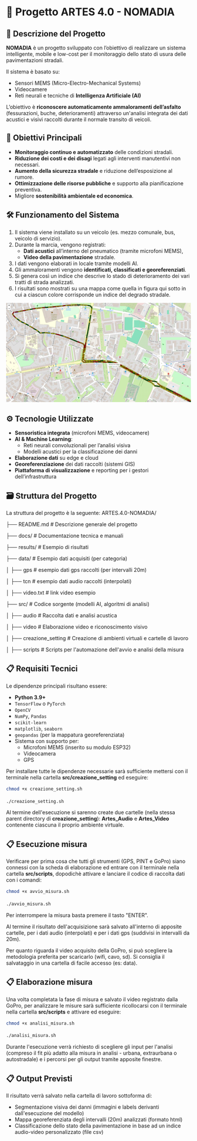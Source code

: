 # 📍 Progetto ARTES 4.0 - NOMADIA

## 🧠 Descrizione del Progetto

**NOMADIA** è un progetto sviluppato con l’obiettivo di realizzare un sistema intelligente, mobile e low-cost per il monitoraggio dello stato di usura delle pavimentazioni stradali.

Il sistema è basato su:
- Sensori MEMS (Micro-Electro-Mechanical Systems)
- Videocamere
- Reti neurali e tecniche di **Intelligenza Artificiale (AI)**

L’obiettivo è **riconoscere automaticamente ammaloramenti dell’asfalto** (fessurazioni, buche, deterioramenti) attraverso un'analisi integrata dei dati acustici e visivi raccolti durante il normale transito di veicoli.

## 🎯 Obiettivi Principali

- **Monitoraggio continuo e automatizzato** delle condizioni stradali.
- **Riduzione dei costi e dei disagi** legati agli interventi manutentivi non necessari.
- **Aumento della sicurezza stradale** e riduzione dell’esposizione al rumore.
- **Ottimizzazione delle risorse pubbliche** e supporto alla pianificazione preventiva.
- Migliore **sostenibilità ambientale ed economica**.

## 🛠️ Funzionamento del Sistema

1. Il sistema viene installato su un veicolo (es. mezzo comunale, bus, veicolo di servizio).
2. Durante la marcia, vengono registrati:
   - **Dati acustici** all’interno del pneumatico (tramite microfoni MEMS),
   - **Video della pavimentazione** stradale.
3. I dati vengono elaborati in locale tramite modelli AI.
4. Gli ammaloramenti vengono **identificati, classificati e georeferenziati**.
5. Si genera così un indice che descrive lo stado di deterioramento dei vari tratti di strada analizzati.
6. I risultati sono mostrati su una mappa come quella in figura qui sotto in cui a ciascun colore corrisponde un indice del degrado stradale.
<img src="results/output_map.png" alt="Logo" /> 


## ⚙️ Tecnologie Utilizzate

- **Sensoristica integrata** (microfoni MEMS, videocamere)
- **AI & Machine Learning**:
  - Reti neurali convoluzionali per l’analisi visiva
  - Modelli acustici per la classificazione dei danni
- **Elaborazione dati** su edge e cloud
- **Georeferenziazione** dei dati raccolti (sistemi GIS)
- **Piattaforma di visualizzazione** e reporting per i gestori dell’infrastruttura

## 🗃️ Struttura del Progetto

La struttura del progetto è la seguente:
ARTES.4.0-NOMADIA/

├── README.md                 # Descrizione generale del progetto

├── docs/                     # Documentazione tecnica e manuali 

├── results/                  # Esempio di risultati 

├── data/                     # Esempio dati acquisiti (per categoria) 

│   ├── gps                   # esempio dati gps raccolti (per intervalli 20m) 

│   ├── tcn                   # esempio dati audio raccolti (interpolati) 

│   ├── video.txt             # link video esempio 

├── src/                      # Codice sorgente (modelli AI, algoritmi di analisi)

│   ├── audio                 # Raccolta dati e analisi acustica 

│   ├── video                 # Elaborazione video e riconoscimento visivo

│   ├── creazione_setting     # Creazione di ambienti virtuali e cartelle di lavoro

│   ├── scripts               # Scripts per l'automazione dell'avvio e analisi della misura


## 📋 Requisiti Tecnici

Le dipendenze principali risultano essere:
  - **Python 3.9+**
  - `TensorFlow` o `PyTorch`
  - `OpenCV`
  - `NumPy`, `Pandas`
  - `scikit-learn`
  - `matplotlib`, `seaborn`
  - `geopandas` (per la mappatura georeferenziata)
- Sistema con supporto per:
  - Microfoni MEMS (inserito su modulo ESP32)
  - Videocamera
  - GPS

Per installare tutte le dipendenze necessarie sarà sufficiente mettersi con il terminale nella 
cartella  **src/creazione_setting** ed eseguire:
```bash
chmod +x creazione_setting.sh

./creazione_setting.sh
```
Al termine dell'esecuzione si sarenno create due cartelle (nella stessa parent directory di **creazione_setting**): 
**Artes_Audio** e **Artes_Video** contenente ciascuna il proprio ambiente virtuale.

## 📋 Esecuzione misura
Verificare per prima cosa che tutti gli strumenti (GPS, PINT e GoPro) siano connessi con la scheda di elaborazione ed
entrare con il terminale nella 
cartella **src/scripts**, dopodichè attivare e lanciare il codice di raccolta dati con i comandi:
```bash
chmod +x avvio_misura.sh

./avvio_misura.sh
```
Per interrompere la misura basta premere il tasto "ENTER".  

Al termine il risultato dell'acquisizione sarà salvato all'interno di apposite cartelle, per i dati audio (interpolati) e per i dati gps (suddivisi in intervalli da 20m). 

Per quanto riguarda il video acquisito della GoPro, si può scegliere la metodologia preferita per scaricarlo (wifi, cavo, sd). Si consiglia il salvataggio in una cartella di facile accesso (es: data).

## 📋 Elaborazione misura
Una volta completata la fase di misura e salvato il video registrato dalla GoPro, per analizzare le misure sarà sufficiente ricollocarsi con il terminale nella cartella **src/scripts**
e attivare ed eseguire:
```bash
chmod +x analisi_misura.sh

./analisi_misura.sh
```
Durante l'esecuzione verrà richiesto di scegliere gli input per l'analisi (compreso il fit più adatto alla misura in analisi - urbana, extraurbana o autostradale) e i percorsi per gli output tramite apposite finestre.


## 📋 Output Previsti
Il risultato verrà salvato nella cartella di lavoro sottoforma di:

- Segmentazione visiva dei danni (immagini e labels derivanti dall'esecuzione del modello) 
- Mappa georeferenziata degli intervalli (20m) analizzati (formato html)
- Classificazione dello stato della pavimentazione in base ad un indice audio-video personalizzato (file csv)
